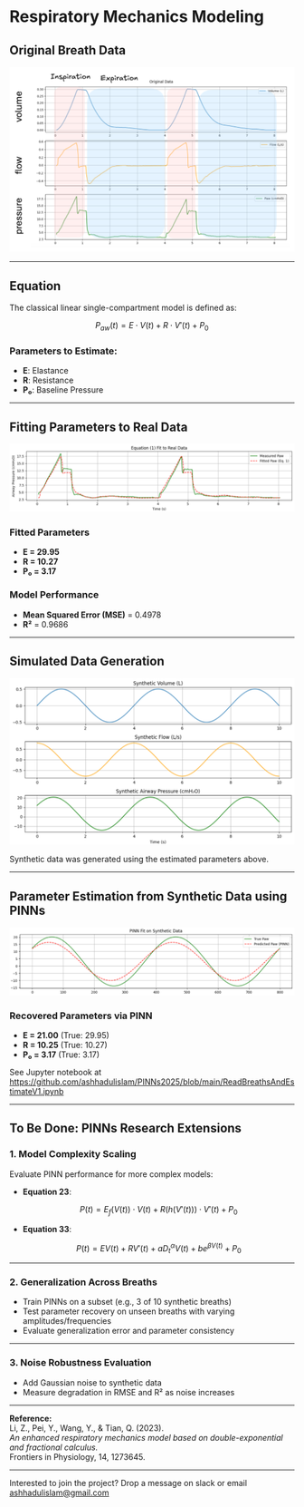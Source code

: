 # Respiratory Mechanics Modeling


## Original Breath Data

![Original Breath](https://github.com/ashhadulislam/PINNs2025/blob/main/docs/figs/OriginalBreaths.png)

---

## Equation

The classical linear single-compartment model is defined as:

$$
P_{aw}(t) = E \cdot V(t) + R \cdot V'(t) + P_0
$$

### Parameters to Estimate:
- **E**: Elastance  
- **R**: Resistance  
- **P₀**: Baseline Pressure  

---

## Fitting Parameters to Real Data

![Real vs Fitted Pressure](https://github.com/ashhadulislam/PINNs2025/blob/main/docs/figs/FittingParams.png)

### Fitted Parameters
- **E = 29.95**  
- **R = 10.27**  
- **P₀ = 3.17**

### Model Performance
- **Mean Squared Error (MSE)** = 0.4978  
- **R²** = 0.9686

---

## Simulated Data Generation

![Synthetic data](https://github.com/ashhadulislam/PINNs2025/blob/main/docs/figs/SimulatedBreaths.png)

Synthetic data was generated using the estimated parameters above.

---

## Parameter Estimation from Synthetic Data using PINNs

![PINN output vs synthetic data](https://github.com/ashhadulislam/PINNs2025/blob/main/docs/figs/EstimatedParamsonSimBreaths.png)

### Recovered Parameters via PINN
- **E = 21.00** (True: 29.95)  
- **R = 10.25** (True: 10.27)  
- **P₀ = 3.17** (True: 3.17)

See Jupyter notebook at https://github.com/ashhadulislam/PINNs2025/blob/main/ReadBreathsAndEstimateV1.ipynb

---

## To Be Done: PINNs Research Extensions

### 1. Model Complexity Scaling
Evaluate PINN performance for more complex models:

- **Equation 23**:

  $$
  P(t) = E_f(V(t)) \cdot V(t) + R(h(V'(t))) \cdot V'(t) + P_0
  $$

- **Equation 33**:

  $$
  P(t) = EV(t) + RV'(t) + aD_t^\alpha V(t) + b e^{\beta V(t)} + P_0
  $$

---

### 2. Generalization Across Breaths

- Train PINNs on a subset (e.g., 3 of 10 synthetic breaths)  
- Test parameter recovery on unseen breaths with varying amplitudes/frequencies  
- Evaluate generalization error and parameter consistency

---

### 3. Noise Robustness Evaluation

- Add Gaussian noise to synthetic data  
- Measure degradation in RMSE and R² as noise increases

---

**Reference:**  
Li, Z., Pei, Y., Wang, Y., & Tian, Q. (2023).  
*An enhanced respiratory mechanics model based on double-exponential and fractional calculus.*  
Frontiers in Physiology, 14, 1273645.

---
Interested to join the project?
Drop a message on slack or email 
ashhadulislam@gmail.com